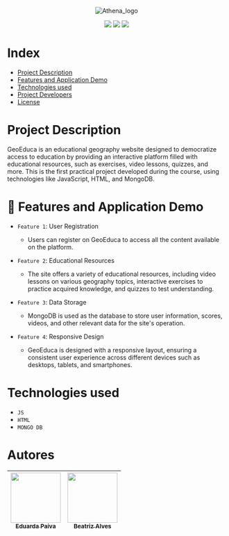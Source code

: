
<p align="center">
  <img src="https://user-images.githubusercontent.com/114159027/207430025-85d2f2bc-f432-4ec2-ba56-133b39e02984.png" alt="Athena_logo">
</p>

<p align="center">
<img loading="lazy" src="http://img.shields.io/static/v1?label=Status&message=Finished&color=GREEN&style=for-the-badge"/>
<img loading="lazy" src="http://img.shields.io/static/v1?label=License&message=MIT&color=GREEN&style=for-the-badge"/>
<img loading="lazy" src="http://img.shields.io/static/v1?label=Release%20Date&message=December&color=GREEN&style=for-the-badge"/>
</p>

# Index 

* [Project Description](#project-description)
* [Features and Application Demo](#features-and-application-demon)
* [Technologies used](#technologies-used)
* [Project Developers](#project-developers)
* [License](#license)

# Project Description
<p>
  GeoEduca is an educational geography website designed to democratize access to education by providing an interactive platform filled with educational resources, such as exercises, video lessons, quizzes, and more. This is the first practical project developed during the course, using technologies like JavaScript, HTML, and MongoDB.
</p>

  # :hammer: Features and Application Demo
- `Feature 1`: User Registration
  - Users can register on GeoEduca to access all the content available on the platform. 

- `Feature 2`: Educational Resources
  - The site offers a variety of educational resources, including video lessons on various geography topics, interactive exercises to practice acquired knowledge, and quizzes to test understanding.
  
- `Feature 3`: Data Storage
  - MongoDB is used as the database to store user information, scores, videos, and other relevant data for the site's operation.
 
- `Feature 4`: Responsive Design
  - GeoEduca is designed with a responsive layout, ensuring a consistent user experience across different devices such as desktops, tablets, and smartphones.

# Technologies used
- `JS`
- `HTML`
- `MONGO DB`

# Autores

| [<img loading="lazy" src="https://avatars.githubusercontent.com/u/114159027?v=4" width=115><br><sub>Eduarda Paiva</sub>](https://github.com/PaivaEduarda) | [<img loading="lazy" src="https://avatars.githubusercontent.com/u/114662774?v=4" width=115><br><sub>Beatriz Alves</sub>](https://github.com/BiBee08) | 
| :---: | :---: |






